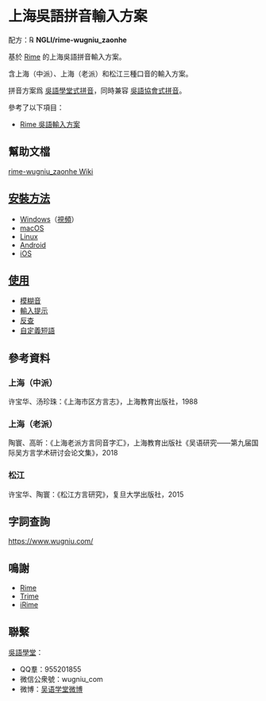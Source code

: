 # 上海吳語拼音輸入方案


配方：℞ **NGLI/rime-wugniu_zaonhe**

基於 [Rime](https://rime.im/) 的上海吳語拼音輸入方案。

含上海（中派）、上海（老派）和松江三種口音的輸入方案。

拼音方案爲 [吳語學堂式拼音](https://github.com/NGLI/rime-wugniu_zaonhe/wiki/音系及拼音方案)，同時兼容 [吳語協會式拼音](http://wu-chinese.com/romanization/)。

參考了以下項目：

- [Rime 吳語輸入方案](https://github.com/rime/rime-wugniu)

## 幫助文檔

[rime-wugniu_zaonhe Wiki](https://github.com/NGLI/rime-wugniu_zaonhe/wiki)

## [安裝方法](https://ngli.github.io/安装方法/安装方法.html)

- [Windows](https://ngli.github.io/安装方法/Windows.html)（[視頻](https://www.bilibili.com/video/BV1db411S7gf)）
- [macOS](https://ngli.github.io/安装方法/macOS.html)
- [Linux](https://ngli.github.io/安装方法/Linux.html)
- [Android](https://ngli.github.io/安装方法/Android.html)
- [iOS](https://ngli.github.io/安装方法/iOS.html)

## [使用](https://ngli.github.io/使用/使用.html)

- [模糊音](https://ngli.github.io/使用/模糊音.html)
- [輸入提示](https://ngli.github.io/使用/输入提示.html)
- [反查](https://ngli.github.io/使用/反查.html)
- [自定義短語](https://ngli.github.io/使用/自定义短语.html)

## 參考資料

### 上海（中派）

许宝华、汤珍珠：《上海市区方言志》，上海教育出版社，1988

### 上海（老派）

陶寰、高昕：《上海老派方言同音字汇》，上海教育出版社《吴语研究——第九届国际吴方言学术研讨会论文集》，2018

### 松江

许宝华、陶寰：《松江方言研究》，复旦大学出版社，2015

## 字詞查詢

https://www.wugniu.com/

## 鳴謝

- [Rime](https://rime.im/)
- [Trime](https://github.com/osfans/trime)
- [iRime](https://github.com/jimmy54/iRime)

## 聯繫

[吳語學堂](https://www.wugniu.com/)：

- QQ羣：955201855
- 微信公衆號：wugniu_com
- 微博：[吴语学堂微博](https://weibo.com/u/6541762299)
